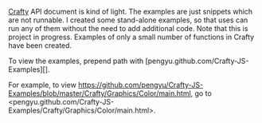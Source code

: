 [Crafty](http://craftyjs.com) API document is kind of light. The examples are just snippets which are not runnable. I created some stand-alone examples, so that uses can run any of them without the need to add additional code. Note that this is project in progress. Examples of only a small number of functions in Crafty have been created.

To view the examples, prepend path with [pengyu.github.com/Crafty-JS-Examples][].

For example, to view <https://github.com/pengyu/Crafty-JS-Examples/blob/master/Crafty/Graphics/Color/main.html>, go to <pengyu.github.com/Crafty-JS-Examples/Crafty/Graphics/Color/main.html>.
